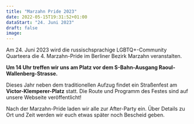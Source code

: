 ```yaml
---
title: "Marzahn Pride 2023"
date: 2022-05-15T19:31:52+01:00
dataStart: "24. Juni 2023"
draft: false
image:
---
```


Am 24. Juni 2023 wird die russischsprachige LGBTQ+-Community Quarteera die 4. Marzahn-Pride im Berliner Bezirk Marzahn veranstalten.

**Um 14 Uhr treffen wir uns am Platz vor dem S-Bahn-Ausgang Raoul-Wallenberg-Strasse.**

Dieses Jahr neben dem traditionellen Aufzug findet ein Straßenfest am **Victor-Klemperer-Platz** statt. Die Route und Programm des Festes sind auf unsere Webseite veröffentlicht!

Nach der Marzahn-Pride laden wir alle zur After-Party ein. Über Details zu Ort und Zeit werden wir euch etwas später noch Bescheid geben.